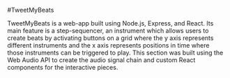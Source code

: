 #TweetMyBeats

TweetMyBeats is a web-app built using Node.js, Express, and React.  Its main feature is a step-sequencer, an instrument which allows users to create beats by activating buttons on a grid where the y axis represents different instruments and the x axis represents positions in time where those instruments can be triggered to play.  This section was built using the Web Audio API to create the audio signal chain and custom React components for the interactive pieces.  

